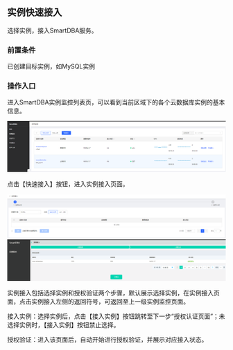 ## 实例快速接入

选择实例，接入SmartDBA服务。

### 前置条件

已创建目标实例，如MySQL实例

### 操作入口

进入SmartDBA实例监控列表页，可以看到当前区域下的各个云数据库实例的基本信息。

![](../../image/SmartDBA/instance_access1.png)

点击【快速接入】按钮，进入实例接入页面。

![](../../image/SmartDBA/instance_access2.png) 
![](../../image/SmartDBA/instance_access3.png) 
 
实例接入包括选择实例和授权验证两个步骤，默认展示选择实例，在实例接入页面，点击实例接入左侧的返回符号，可返回至上一级实例监控页面。

接入实例：选择实例后，点击【接入实例】按钮跳转至下一步“授权认证页面”；未选择实例时，【接入实例】按钮禁止选择。

授权验证：进入该页面后，自动开始进行授权验证，并展示对应接入状态。
